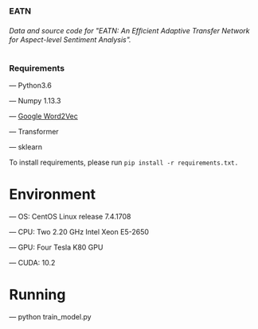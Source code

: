 ### EATN 

###### Data and source code for "EATN: An Efﬁcient Adaptive Transfer Network for Aspect-level Sentiment Analysis".

# 

### Requirements

— Python3.6

— Numpy 1.13.3

— [Google Word2Vec](https://code.google.com/archive/p/word2vec/) 

— Transformer

— sklearn

To install requirements, please run `pip install -r requirements.txt.`



# Environment

— OS: CentOS Linux release 7.4.1708

— CPU: Two 2.20 GHz Intel Xeon E5-2650

— GPU: Four Tesla K80 GPU

— CUDA: 10.2



# Running

— python train_model.py 
